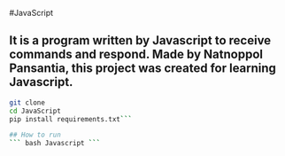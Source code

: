 #JavaScript


## It is a program written by Javascript to receive commands and respond. Made by Natnoppol Pansantia, this project was created for learning Javascript.

``` bash
git clone
cd JavaScript
pip install requirements.txt```

## How to run
``` bash Javascript ```
